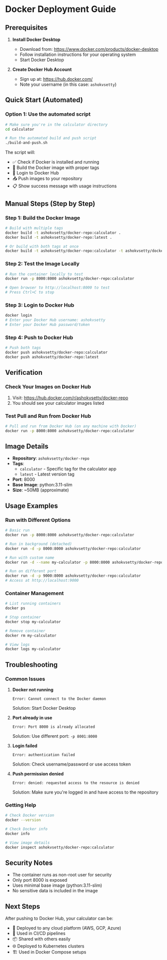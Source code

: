 # Docker Deployment Guide

## Prerequisites

1. **Install Docker Desktop**
   - Download from: https://www.docker.com/products/docker-desktop
   - Follow installation instructions for your operating system
   - Start Docker Desktop

2. **Create Docker Hub Account**
   - Sign up at: https://hub.docker.com/
   - Note your username (in this case: `ashokvsetty`)

## Quick Start (Automated)

### Option 1: Use the automated script

```bash
# Make sure you're in the calculator directory
cd calculator

# Run the automated build and push script
./build-and-push.sh
```

The script will:
- ✅ Check if Docker is installed and running
- 🔨 Build the Docker image with proper tags
- 🔐 Login to Docker Hub
- 📤 Push images to your repository
- 📋 Show success message with usage instructions

## Manual Steps (Step by Step)

### Step 1: Build the Docker Image

```bash
# Build with multiple tags
docker build -t ashokvsetty/docker-repo:calculator .
docker build -t ashokvsetty/docker-repo:latest .

# Or build with both tags at once
docker build -t ashokvsetty/docker-repo:calculator -t ashokvsetty/docker-repo:latest .
```

### Step 2: Test the Image Locally

```bash
# Run the container locally to test
docker run -p 8000:8000 ashokvsetty/docker-repo:calculator

# Open browser to http://localhost:8000 to test
# Press Ctrl+C to stop
```

### Step 3: Login to Docker Hub

```bash
docker login
# Enter your Docker Hub username: ashokvsetty
# Enter your Docker Hub password/token
```

### Step 4: Push to Docker Hub

```bash
# Push both tags
docker push ashokvsetty/docker-repo:calculator
docker push ashokvsetty/docker-repo:latest
```

## Verification

### Check Your Images on Docker Hub

1. Visit: https://hub.docker.com/r/ashokvsetty/docker-repo
2. You should see your calculator images listed

### Test Pull and Run from Docker Hub

```bash
# Pull and run from Docker Hub (on any machine with Docker)
docker run -p 8000:8000 ashokvsetty/docker-repo:calculator
```

## Image Details

- **Repository**: `ashokvsetty/docker-repo`
- **Tags**: 
  - `calculator` - Specific tag for the calculator app
  - `latest` - Latest version tag
- **Port**: 8000
- **Base Image**: python:3.11-slim
- **Size**: ~50MB (approximate)

## Usage Examples

### Run with Different Options

```bash
# Basic run
docker run -p 8000:8000 ashokvsetty/docker-repo:calculator

# Run in background (detached)
docker run -d -p 8000:8000 ashokvsetty/docker-repo:calculator

# Run with custom name
docker run -d --name my-calculator -p 8000:8000 ashokvsetty/docker-repo:calculator

# Run on different port
docker run -d -p 9000:8000 ashokvsetty/docker-repo:calculator
# Access at http://localhost:9000
```

### Container Management

```bash
# List running containers
docker ps

# Stop container
docker stop my-calculator

# Remove container
docker rm my-calculator

# View logs
docker logs my-calculator
```

## Troubleshooting

### Common Issues

1. **Docker not running**
   ```
   Error: Cannot connect to the Docker daemon
   ```
   Solution: Start Docker Desktop

2. **Port already in use**
   ```
   Error: Port 8000 is already allocated
   ```
   Solution: Use different port: `-p 8001:8000`

3. **Login failed**
   ```
   Error: authentication failed
   ```
   Solution: Check username/password or use access token

4. **Push permission denied**
   ```
   Error: denied: requested access to the resource is denied
   ```
   Solution: Make sure you're logged in and have access to the repository

### Getting Help

```bash
# Check Docker version
docker --version

# Check Docker info
docker info

# View image details
docker inspect ashokvsetty/docker-repo:calculator
```

## Security Notes

- The container runs as non-root user for security
- Only port 8000 is exposed
- Uses minimal base image (python:3.11-slim)
- No sensitive data is included in the image

## Next Steps

After pushing to Docker Hub, your calculator can be:
- 🚀 Deployed to any cloud platform (AWS, GCP, Azure)
- 🔄 Used in CI/CD pipelines
- 📦 Shared with others easily
- 🌐 Deployed to Kubernetes clusters
- 🏗️ Used in Docker Compose setups

